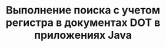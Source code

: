 ---
############################# Static ############################
layout: "auto-gen-gist"
draft: false
path: "ru/search/java/case-sensitive/dot/"
otherformats: PDF DOC DOCX DOCM DOTX DOTM TXT ODT OTT RTF XLS XLT XLSX XLSM XLSB XLTX XLTM XLA XLAM ODS OTS CSV TSV XML PPT PPS POT PPTX PPTM POTX POTM PPSX PPSM ODP PST OST EML EMLX MSG ONE ZIP XHTML MHTML MD CHM EPUB FB2 

############################# Head ############################
head_title: "API Java для выполнения поиска текста с учетом регистра в документах DOT"
head_description: "GroupDocs.Search Java API позволяет программистам выполнять текстовый поиск с учетом регистра и определять точную структуру слов в документах DOT с помощью Java."

############################# Header ############################
title: "Выполнение поиска с учетом регистра в документах DOT в приложениях Java"
description: "GroupDocs.Search Java API позволяет разработчикам программного обеспечения применять текстовый поиск с учетом регистра по различным типам документов, таким как PDF, HTML, DOCX, PPTX, XLSX и другим, в приложениях Java."

######################### Download Button #######################
button:
    enable: true

############################# About ############################
about:
    enable: true
    title: "Как выполнить поиск с учетом регистра в приложениях Java?"
    content: |
      Чувствительность к регистру — это очень полезный метод поиска, который описывает способность программы различать прописные (заглавные) и строчные (строчные) буквы при поиске в Интернете, базе данных или документе. Очень важно помнить, что по умолчанию поисковая система нечувствительна к регистру, а это означает, что поиск по слову Компьютер выдаст как фрагменты, имеющие имя ключа, так и текст со словами Компьютер и компьютер. Предположим, нам нужно сузить результаты поиска до тех, которые имеют заглавную букву «Компьютер», что означает, что нам нужен поиск с учетом регистра. GroupDocs.Search для Java — это эффективный API для поиска и индексирования документов, который позволяет разработчику программного обеспечения разрабатывать приложения, которые могут выполнять текстовый поиск и индексирование для некоторых наиболее популярных типов документов, таких как PDF, HTML, электронная почта Outlook, Microsoft Office Word, рабочие листы Excel, Презентации PowerPoint, Outlook MSG, PST и многое другое. Более того, он может идентифицировать поисковые запросы, написанные на языке, который не соответствует вашей раскладке клавиатуры.

############################# content ############################
steps:
    enable: true
    block:
    - title_left: "Поиск с учетом регистра в документах DOT через Java"
      content_left: |
       GroupDocs.Search Java API включает в себя полную поддержку как базовых, так и расширенных функций поиска, что позволяет разработчикам программного обеспечения выполнять поиск с учетом регистра внутри своих Java-приложений, написав всего пару строк кода.
       
       В следующем примере кода Java показано, как добиться поиска с учетом регистра с запросом в тексте в файлах DOT всего за пару строк кода.

      title_right: "Выполнение поиска с учетом регистра в файлах DOT"
      content_right: |
         * Определите путь к индексной папке, а также к папке документов.
         * Создание индекса в указанной папке путем вызова экземпляра класса [Index](https://apireference.groupdocs.com/search/java/com.groupdocs.search/Index#Index(java.lang.String))
         * Индексирование документов из указанной папки путем вызова экземпляра класса [Add](https://apireference.groupdocs.com/search/net/groupdocs.search.index/add/methods/1)
         * Инициировать новый экземпляр класса [SearchOptions](https://apireference.groupdocs.com/search/net/groupdocs.search.options/searchoptions).
         * Включение параметра поиска с учетом регистра путем вызова метода [UseCaseSensitiveSearch](https://apireference.groupdocs.com/search/net/groupdocs.search.options/searchoptions/properties/usecasesensitivesearch)
         * Определить поисковый запрос и начать поиск
         
        
      gisthash: "f5cba2431bcb82d746d2a002b1947d21"
      gistfile: "case-sensitive_in_text_queries_java.java"

    - title_left: "Сделать поиск с учетом регистра в форме объекта через Java"
      content_left: |
        GroupDocs.Search Java дает разработчикам программного обеспечения возможность включать функции поиска документов различных форматов в свои собственные приложения. В следующем примере кода Java показано, как выполнять поиск с учетом регистра с помощью запроса в форме объекта в документах DOT.

      title_right: "Применить поиск с учетом регистра в документах DOT"
      content_right: |
        * Определите путь к индексной папке, а также к папке документов.
        * Создание индекса в указанной папке путем вызова экземпляра класса [Index](https://apireference.groupdocs.com/search/java/com.groupdocs.search/Index#Index(java.lang.String))
        * Индексирование документов из указанной папки путем вызова экземпляра класса [Add](https://apireference.groupdocs.com/search/net/groupdocs.search.index/add/methods/1)
        * Инициировать новый экземпляр класса [SearchOptions](https://apireference.groupdocs.com/search/net/groupdocs.search.options/searchoptions).
        * Включение параметра поиска с учетом регистра путем вызова метода [UseCaseSensitiveSearch](https://apireference.groupdocs.com/search/net/groupdocs.search.options/searchoptions/properties/usecasesensitivesearch)
        * Создание поискового запроса в объекте путем вызова метода [createWordQuery](https://apireference.groupdocs.com/search/java/com.groupdocs.search/SearchQuery#createWordQuery(java.lang.String))
        * Определить поисковый запрос и начать поиск
     
      gisthash: "9e2aee884e199033f89c2c21cde108b7"
      gistfile: "case-sensitive_search_in_object_form_java.java"

    - title_left: "Системные Требования"
      content_left: |
        GroupDocs.Search для Java поддерживается на всех основных платформах и операционных системах. Чтобы ознакомиться с полным руководством по системным требованиям, посетите [системные требования](https://docs.groupdocs.com/search/java/system-requirements/) перед выполнением приведенного ниже кода. Убедитесь, что на вашем компьютере установлены следующие предварительные требования. система:
          * Операционные системы: Microsoft Windows, Linux, MacOS
          * Поддержка версий Java: J2SE 7.0 (1.7), J2SE 8.0 (1.8) или выше
          * Получите последнюю версию GroupDocs.Search для Java API из GroupDocs  [репозитория](https://repository.groupdocs.com/repo/com/groupdocs/groupdocs-search/)
        
      title_right: "Зачем использовать GroupDocs.Search"
      content_right: |
        * Создание поискового индекса как в памяти, так и на диске.
        * Возможность индексации из файла, потока или структуры.
        * Поддержка индексирования защищенных паролем документов.
        * Поддержка слияния нескольких индексов.
        * Фильтровать документ во время поисковой индексации.
        * Поддержка проверки орфографии во время поиска.
        * Смешанные символы полностью поддерживаются
        * Объединение различных типов поиска в один поисковый запрос.
        * Поддержка простого поиска слов и регулярных выражений
        * Полная поддержка замены псевдонимов в поисковых запросах.

demos:
    enable: true
        

more_formats:
    enable: true


back_to_top:
    enable: true
---
